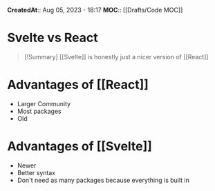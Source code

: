 **CreatedAt**:: Aug 05, 2023 - 18:17
**MOC**:: [[Drafts/Code MOC]]
# Svelte vs React

>[!Summary]
> [[Svelte]] is honestly just a nicer version of [[React]]

# Advantages of [[React]]
- Larger Community
- Most packages
- Old


# Advantages of [[Svelte]]
- Newer
- Better syntax
- Don't need as many packages because everything is built in 